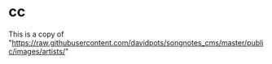 # cc
This is a copy of "https://raw.githubusercontent.com/davidpots/songnotes_cms/master/public/images/artists/"
